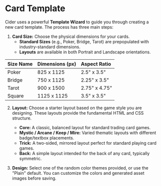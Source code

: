 # Card Template

Cider uses a powerful **Template Wizard** to guide you through creating a new card template. The process has three main steps:

1.  **Card Size:** Choose the physical dimensions for your cards.
    *   **Standard Sizes** (e.g., Poker, Bridge, Tarot) are prepopulated with industry-standard dimensions.
    *   **Layouts** are available in both Portrait and Landscape orientations.

| Size Name | Dimensions (px) | Aspect Ratio |
| :--- | :--- | :--- |
| Poker | 825 x 1125 | 2.5" x 3.5" |
| Bridge | 750 x 1125 | 2.25" x 3.5" |
| Tarot | 900 x 1500 | 2.75" x 4.75" |
| Square | 1125 x 1125 | 3.5" x 3.5" |

2.  **Layout:** Choose a starter layout based on the game style you are designing. These layouts provide the fundamental HTML and CSS structure.
    *   **Core:** A classic, balanced layout for standard trading card games.
    *   **Mystic / Arcane / Keep / Mire:** Varied thematic layouts with different badge/textbox placements.
    *   **Trick:** A two-sided, mirrored layout perfect for standard playing card games.
    *   **Back:** A simple layout intended for the back of any card, typically symmetric.

3.  **Design:** Select one of the random color themes provided, or use the "Plain" default. You can customize the colors and generated asset images before saving.